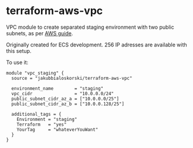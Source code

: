 # terraform-aws-vpc

VPC module to create separated staging environment with two public subnets, as per [AWS guide](https://docs.aws.amazon.com/vpc/latest/userguide/subnet-sizing.html).

Originally created for ECS development.
256 IP adresses are available with this setup.

To use it:

```
module "vpc_staging" {
  source = "jakubbialoskorski/terraform-aws-vpc"

  environment_name        = "staging"
  vpc_cidr                = "10.0.0.0/24"
  public_subnet_cidr_az_a = ["10.0.0.0/25"]
  public_subnet_cidr_az_b = ["10.0.0.128/25"]

  additional_tags = {
    Environment = "staging"
    Terraform   = "yes"
    YourTag     = "whateverYouWant"
  }
}
```